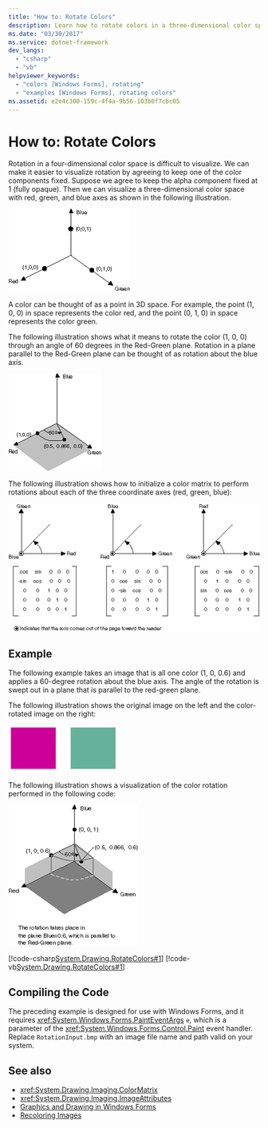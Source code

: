 ```yaml
---
title: "How to: Rotate Colors"
description: Learn how to rotate colors in a three-dimensional color space using Windows Forms and System.Windows.Forms.PaintEventArgs.
ms.date: "03/30/2017"
ms.service: dotnet-framework
dev_langs: 
  - "csharp"
  - "vb"
helpviewer_keywords: 
  - "colors [Windows Forms], rotating"
  - "examples [Windows Forms], rotating colors"
ms.assetid: e2e4c300-159c-4f4a-9b56-103b0f7cbc05
---
```

# How to: Rotate Colors

Rotation in a four-dimensional color space is difficult to visualize. We can make it easier to visualize rotation by agreeing to keep one of the color components fixed. Suppose we agree to keep the alpha component fixed at 1 (fully opaque). Then we can visualize a three-dimensional color space with red, green, and blue axes as shown in the following illustration.  
  
![Illustration that shows rotation with red, green, and blue axes.](./media/how-to-rotate-colors/rotation-red-green-blue-axes.gif)  
  
A color can be thought of as a point in 3D space. For example, the point (1, 0, 0) in space represents the color red, and the point (0, 1, 0) in space represents the color green.  
  
The following illustration shows what it means to rotate the color (1, 0, 0) through an angle of 60 degrees in the Red-Green plane. Rotation in a plane parallel to the Red-Green plane can be thought of as rotation about the blue axis.  
  
![Illustration that shows rotation about the blue axis.](./media/how-to-rotate-colors/rotation-about-blue-axis.gif)  
  
The following illustration shows how to initialize a color matrix to perform rotations about each of the three coordinate axes (red, green, blue):  
  
![Initialize a color matrix to perform rotations about three axes.](./media/how-to-rotate-colors/rotation-about-three-axes.gif)  
  
## Example  

The following example takes an image that is all one color (1, 0, 0.6) and applies a 60-degree rotation about the blue axis. The angle of the rotation is swept out in a plane that is parallel to the red-green plane.  
  
The following illustration shows the original image on the left and the color-rotated image on the right:  
  
![Illustration that shows original image and color-rotated image.](./media/how-to-rotate-colors/original-color-rotated-images.png)  
  
The following illustration shows a visualization of the color rotation performed in the following code:
  
![Illustration that shows the visualization of the color rotation.](./media/how-to-rotate-colors/visualization-color-rotation.gif)  
  
[!code-csharp[System.Drawing.RotateColors#1](~/samples/snippets/csharp/VS_Snippets_Winforms/System.Drawing.RotateColors/CS/Form1.cs#1)]
[!code-vb[System.Drawing.RotateColors#1](~/samples/snippets/visualbasic/VS_Snippets_Winforms/System.Drawing.RotateColors/VB/Form1.vb#1)]  
  
## Compiling the Code  

The preceding example is designed for use with Windows Forms, and it requires <xref:System.Windows.Forms.PaintEventArgs> `e`, which is a parameter of the <xref:System.Windows.Forms.Control.Paint> event handler. Replace `RotationInput.bmp` with an image file name and path valid on your system.  
  
## See also

- <xref:System.Drawing.Imaging.ColorMatrix>
- <xref:System.Drawing.Imaging.ImageAttributes>
- [Graphics and Drawing in Windows Forms](graphics-and-drawing-in-windows-forms.md)
- [Recoloring Images](recoloring-images.md)
